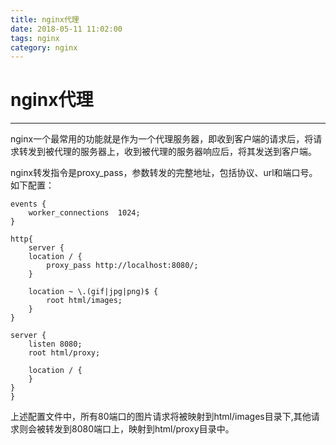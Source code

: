 ```yaml
---
title: nginx代理
date: 2018-05-11 11:02:00
tags: nginx
category: nginx
---
```


# nginx代理
--------------------
nginx一个最常用的功能就是作为一个代理服务器，即收到客户端的请求后，将请求转发到被代理的服务器上，收到被代理的服务器响应后，将其发送到客户端。

nginx转发指令是proxy_pass，参数转发的完整地址，包括协议、url和端口号。
如下配置：

    events {
        worker_connections  1024;
    }

    http{
        server {
        location / {
            proxy_pass http://localhost:8080/;
        }

        location ~ \.(gif|jpg|png)$ {
            root html/images;
        }
    }

    server {
        listen 8080;
        root html/proxy;

        location / {
        }
    }
    }

上述配置文件中，所有80端口的图片请求将被映射到html/images目录下,其他请求则会被转发到8080端口上，映射到html/proxy目录中。